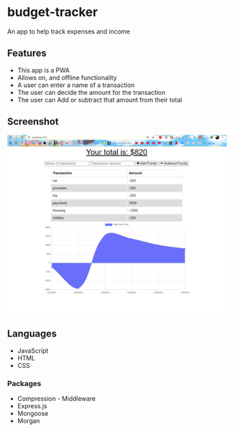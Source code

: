 # budget-tracker

  An app to help track expenses and income

## Features
  * This app is a PWA
  * Allows on, and offline functionality
  * A user can enter a name of a transaction
  * The user can decide the amount for the transaction
  * The user can Add or subtract that amount from their total
  
## Screenshot
![](./public/images/budget.png)

## Languages
 * JavaScript
 * HTML
 * CSS

### Packages
  * Compression - Middleware
  * Express.js
  * Mongoose
  * Morgan
  
